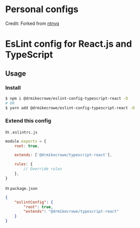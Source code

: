 # Personal configs

Credit:  Forked from [ntnyq](https://github.com/ntnyq/configs)

# EsLint config for React.js and TypeScript

## Usage

### Install

```bash
$ npm i @drmikecrowe/eslint-config-typescript-react -D
# OR
$ yarn add @drmikecrowe/eslint-config-typescript-react -D
```

### Extend this config

in `.eslintrc.js`

```js
module.exports = {
    root: true,

    extends: ['@drmikecrowe/typescript-react'],

    rules: {
        // Override rules
    },
}
```

in `package.json`

```json
{
    "eslintConfig": {
        "root": true,
        "extends": "@drmikecrowe/typescript-react"
    }
}
```
